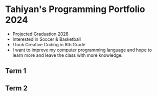 # Tahiyan's Programming Portfolio 2024
* Projected Graduation 2028 
* Interested in Soccer & Basketball
* I took Creative Coding in 8th Grade
* I want to improve my computer programming language and hope to learn more and leave the class with more knowledge.

## Term 1

## Term 2
